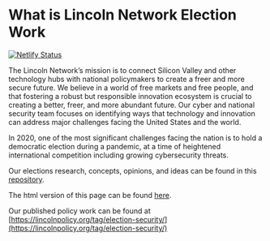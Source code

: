 # What is Lincoln Network Election Work

[![Netlify Status](https://api.netlify.com/api/v1/badges/4ad0f80b-43c9-4391-9cda-e19100cae364/deploy-status)](https://app.netlify.com/sites/gracious-perlman-dec492/deploys)

The Lincoln Network’s mission is to connect Silicon Valley and other technology hubs with national policymakers to create a freer and more secure future. We believe in a world of free markets and free people, and that fostering a robust but responsible innovation ecosystem is crucial to creating a better, freer, and more abundant future. Our cyber and national security team focuses on identifying ways that technology and innovation can address major challenges facing the United States and the world. 

In 2020, one of the most significant challenges facing the nation is to hold a democratic election during a pandemic, at a time of heightened international competition including growing cybersecurity threats.

Our elections research, concepts, opinions, and ideas can be found in this [repository](https://github.com/lincolnnetwork/elections/tree/master/documents). 

The html version of this page can be found [here](https://lincolnnetwork.github.io/elections/). 

Our published policy work can be found at [https://lincolnpolicy.org/tag/election-security/](https://lincolnpolicy.org/tag/election-security/)
